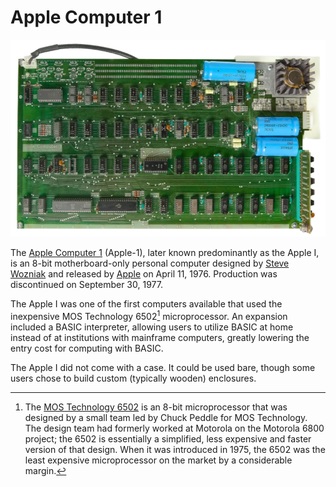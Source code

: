 # Apple Computer 1

<img class="large" src="/static/2024/apple-computer-1-motherboard-1976.webp" alt="Apple Computer 1">

The [Apple Computer 1](https://en.wikipedia.org/wiki/Apple_I) (Apple-1), later known predominantly as the Apple I, is an 8-bit motherboard-only personal computer designed by [Steve Wozniak](https://en.wikipedia.org/wiki/Steve_Wozniak) and released by [Apple](https://en.wikipedia.org/wiki/Apple_Inc.) on April 11, 1976. Production was discontinued on September 30, 1977.

The Apple I was one of the first computers available that used the inexpensive MOS Technology 6502[^MOSTechnology6502] microprocessor. An expansion included a BASIC interpreter, allowing users to utilize BASIC at home instead of at institutions with mainframe computers, greatly lowering the entry cost for computing with BASIC.

The Apple I did not come with a case. It could be used bare, though some users chose to build custom (typically wooden) enclosures.

[^MOSTechnology6502]: The [MOS Technology 6502](https://en.wikipedia.org/wiki/MOS_Technology_6502) is an 8-bit microprocessor that was designed by a small team led by Chuck Peddle for MOS Technology. The design team had formerly worked at Motorola on the Motorola 6800 project; the 6502 is essentially a simplified, less expensive and faster version of that design. When it was introduced in 1975, the 6502 was the least expensive microprocessor on the market by a considerable margin.